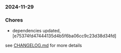 ### 2024-11-29

### Chores
+ dependencies updated, [e75374fd47444135d4b5f6ba06cc9c23d38d34fd]

see <a href='https://github.com/mrjackwills/screen_control_frontend/blob/main/CHANGELOG.md'>CHANGELOG.md</a> for more details
